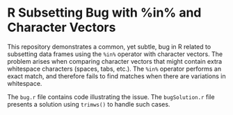 # R Subsetting Bug with %in% and Character Vectors

This repository demonstrates a common, yet subtle, bug in R related to subsetting data frames using the `%in%` operator with character vectors.  The problem arises when comparing character vectors that might contain extra whitespace characters (spaces, tabs, etc.). The `%in%` operator performs an exact match, and therefore fails to find matches when there are variations in whitespace.

The `bug.r` file contains code illustrating the issue. The `bugSolution.r` file presents a solution using `trimws()` to handle such cases.